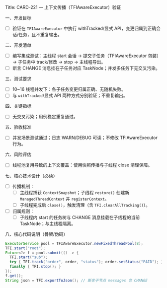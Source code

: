 Title: CARD-221 — 上下文传播（TFIAwareExecutor）验证

一、开发目标
- ☐ 验证在 `TFIAwareExecutor` 中执行 withTracked/显式 API，变更归属到正确会话/任务，且不重复输出。

二、开发清单
- ☐ 编写集成测试：主线程 start 会话 → 提交子任务（TFIAwareExecutor 包装）→ 子任务中 track/修改 → stop → 主线程导出。
- ☐ 断言 CHANGE 消息挂在子任务对应 TaskNode；并发多任务下无交叉污染。

三、测试要求
- ☐ 10~16 线程并发下：各子任务变更归属正确、无随机失败。
- ☐ 与 `withTracked`/显式 API 两种方式分别验证；不重复输出。

四、关键指标
- ☐ 无交叉污染；用例稳定重复通过。

五、验收标准
- ☐ 并发场景测试通过；日志 WARN/DEBUG 可读；不修改 TFIAwareExecutor 行为。

六、风险评估
- ☐ 线程池复用导致的上下文覆盖：使用快照传播与子线程 close 清理保障。

七、核心技术设计（必读）
- ☐ 传播机制：
  - ☐ 主线程捕获 `ContextSnapshot`；子线程 `restore()` 创建新 `ManagedThreadContext` 并 `registerContext`。
  - ☐ 子线程完成后 `close()`，触发清理（含 `TFI.clearAllTracking()`）。
- ☐ 归属规则：
  - ☐ 子线程内 start 的任务树与 CHANGE 消息挂载在子线程的当前 TaskNode；与主线程隔离。

八、核心代码说明（骨架/伪码）
```java
ExecutorService pool = TFIAwareExecutor.newFixedThreadPool(8);
TFI.start("root");
Future<?> f = pool.submit(() -> {
  TFI.start("sub");
  try { TFI.track("order", order, "status"); order.setStatus("PAID"); }
  finally { TFI.stop(); }
});
f.get();
String json = TFI.exportToJson(); // 断言子节点 messages 含 CHANGE
```
